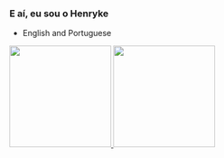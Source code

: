 ### E aí, eu sou o Henryke

- English and Portuguese
<a href="https://github.com/cauahenryke">
<img height="180em" src="https://github-readme-stats.vercel.app/api?username=cauahenryke&show_icons=true&theme=dark"/>
<img height="180em" src="https://github-readme-stats.vercel.app/api/top-langs/?username=cauahenryke&layout=compact&langs_count=168&theme=dark"/>

 
